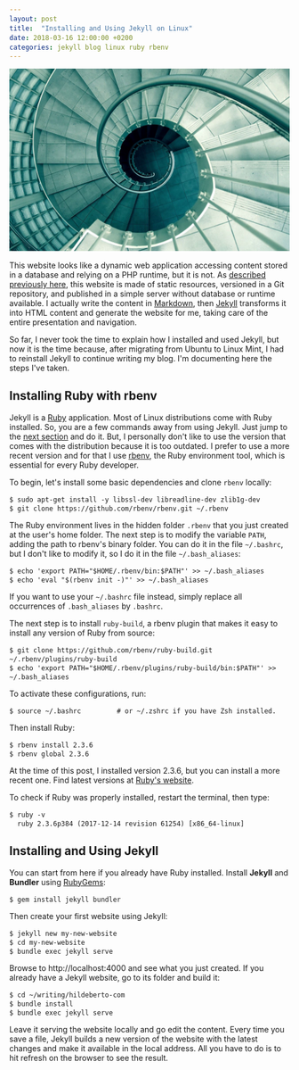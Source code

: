 ```yaml
---
layout: post
title:  "Installing and Using Jekyll on Linux"
date: 2018-03-16 12:00:00 +0200
categories: jekyll blog linux ruby rbenv
---
```


![Recursion](/images/posts/installing-using-jekyll-linux.jpg)

This website looks like a dynamic web application accessing content stored in a database and relying on a PHP runtime, but it is not. As [described previously here][welcome-to-jekyll], this website is made of static resources, versioned in a Git repository, and published in a simple server without database or runtime available. I actually write the content in [Markdown], then [Jekyll][jekyll] transforms it into HTML content and generate the website for me, taking care of the entire presentation and navigation.

<!-- more -->

So far, I never took the time to explain how I installed and used Jekyll, but now it is the time because, after migrating from Ubuntu to Linux Mint, I had to reinstall Jekyll to continue writing my blog. I'm documenting here the steps I've taken.

## Installing Ruby with rbenv

Jekyll is a [Ruby] application. Most of Linux distributions come with Ruby installed. So, you are a few commands away from using Jekyll. Just jump to the [next section](#installing-jekyll) and do it. But, I personally don't like to use the version that comes with the distribution because it is too outdated. I prefer to use a more recent version and for that I use [rbenv], the Ruby environment tool, which is essential for every Ruby developer.

To begin, let's install some basic dependencies and clone `rbenv` locally:

    $ sudo apt-get install -y libssl-dev libreadline-dev zlib1g-dev
    $ git clone https://github.com/rbenv/rbenv.git ~/.rbenv

The Ruby environment lives in the hidden folder `.rbenv` that you just created at the user's home folder. The next step is to modify the variable `PATH`, adding the path to rbenv's binary folder. You can do it in the file `~/.bashrc`, but I don't like to modify it, so I do it in the file `~/.bash_aliases`:

    $ echo 'export PATH="$HOME/.rbenv/bin:$PATH"' >> ~/.bash_aliases
    $ echo 'eval "$(rbenv init -)"' >> ~/.bash_aliases

If you want to use your `~/.bashrc` file instead, simply replace all occurrences of `.bash_aliases` by `.bashrc`.

The next step is to install `ruby-build`, a rbenv plugin that makes it easy to install any version of Ruby from source:

    $ git clone https://github.com/rbenv/ruby-build.git ~/.rbenv/plugins/ruby-build
    $ echo 'export PATH="$HOME/.rbenv/plugins/ruby-build/bin:$PATH"' >> ~/.bash_aliases

To activate these configurations, run:

    $ source ~/.bashrc         # or ~/.zshrc if you have Zsh installed.

Then install Ruby:

    $ rbenv install 2.3.6
    $ rbenv global 2.3.6

At the time of this post, I installed version 2.3.6, but you can install a more recent one. Find latest versions at [Ruby's website][ruby-download].

To check if Ruby was properly installed, restart the terminal, then type:

    $ ruby -v
      ruby 2.3.6p384 (2017-12-14 revision 61254) [x86_64-linux]

## Installing and Using Jekyll

You can start from here if you already have Ruby installed. Install **Jekyll** and **Bundler** using [RubyGems][ruby-gems]:

    $ gem install jekyll bundler

Then create your first website using Jekyll:

    $ jekyll new my-new-website
    $ cd my-new-website
    $ bundle exec jekyll serve

Browse to http://localhost:4000 and see what you just created. If you already have a Jekyll website, go to its folder and build it:

    $ cd ~/writing/hildeberto-com
    $ bundle install
    $ bundle exec jekyll serve

Leave it serving the website locally and go edit the content. Every time you save a file, Jekyll builds a new version of the website with the latest changes and make it available in the local address. All you have to do is to hit refresh on the browser to see the result.

[jekyll]: https://jekyllrb.com
[Markdown]: https://daringfireball.net/projects/markdown/
[welcome-to-jekyll]: /2017/07/welcome-to-jekyll.html
[rbenv]: https://github.com/rbenv/rbenv
[Ruby]: https://www.ruby-lang.org/en/
[ruby-download]: https://www.ruby-lang.org/en/downloads/
[ruby-gems]: https://rubygems.org/
